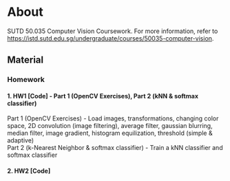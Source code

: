 # About
SUTD 50.035 Computer Vision Coursework. For more information, refer to https://istd.sutd.edu.sg/undergraduate/courses/50035-computer-vision.

## Material
### Homework
#### 1. HW1 [Code] - Part 1 (OpenCV Exercises), Part 2 (kNN & softmax classifier) 
Part 1 (OpenCV Exercises) - Load images, transformations, changing color space, 2D convolution (image filtering), average filter, gaussian blurring, median filter, image gradient, histogram equilization, threshold (simple & adaptive)  
Part 2 (k-Nearest Neighbor & softmax classifier) - Train a kNN classifier and softmax classifier 

#### 2. HW2 [Code]   
